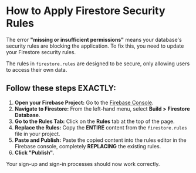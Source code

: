 # How to Apply Firestore Security Rules

The error **"missing or insufficient permissions"** means your database's security rules are blocking the application. To fix this, you need to update your Firestore security rules.

The rules in `firestore.rules` are designed to be secure, only allowing users to access their own data.

## Follow these steps EXACTLY:

1.  **Open your Firebase Project:** Go to the [Firebase Console](https://console.firebase.google.com/).
2.  **Navigate to Firestore:** From the left-hand menu, select **Build > Firestore Database**.
3.  **Go to the Rules Tab:** Click on the **Rules** tab at the top of the page.
4.  **Replace the Rules:** Copy the **ENTIRE** content from the `firestore.rules` file in your project.
5.  **Paste and Publish:** Paste the copied content into the rules editor in the Firebase console, completely **REPLACING** the existing rules.
6.  **Click "Publish".**

Your sign-up and sign-in processes should now work correctly.
